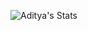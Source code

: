 

![Aditya's Stats](https://github-readme-stats.vercel.app/api?username=adityavidyadharan&count_private=true&hide_rank=true&theme=dracula&hide=stars)

<!--
**adityavidyadharan/AdityaVidyadharan** is a ✨ _special_ ✨ repository because its `README.md` (this file) appears on your GitHub profile.

Here are some ideas to get you started:

- 🔭 I’m currently working on ...
- 🌱 I’m currently learning ...
- 👯 I’m looking to collaborate on ...
- 🤔 I’m looking for help with ...
- 💬 Ask me about ...
- 📫 How to reach me: ...
- 😄 Pronouns: ...
- ⚡ Fun fact: ...
-->
